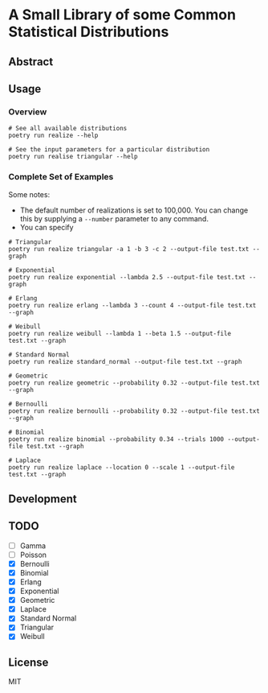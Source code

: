# A Small Library of some Common Statistical Distributions

## Abstract

## Usage

### Overview

```console
# See all available distributions
poetry run realize --help

# See the input parameters for a particular distribution
poetry run realise triangular --help
```

### Complete Set of Examples

Some notes:

* The default number of realizations is set to 100,000. You can change this by supplying a `--number` parameter to any command.
* You can specify 

```console
# Triangular
poetry run realize triangular -a 1 -b 3 -c 2 --output-file test.txt --graph

# Exponential 
poetry run realize exponential --lambda 2.5 --output-file test.txt --graph

# Erlang
poetry run realize erlang --lambda 3 --count 4 --output-file test.txt --graph

# Weibull
poetry run realize weibull --lambda 1 --beta 1.5 --output-file test.txt --graph

# Standard Normal
poetry run realize standard_normal --output-file test.txt --graph

# Geometric
poetry run realize geometric --probability 0.32 --output-file test.txt --graph

# Bernoulli
poetry run realize bernoulli --probability 0.32 --output-file test.txt --graph

# Binomial
poetry run realize binomial --probability 0.34 --trials 1000 --output-file test.txt --graph

# Laplace
poetry run realize laplace --location 0 --scale 1 --output-file test.txt --graph
```

## Development

## TODO

* [ ] Gamma
* [ ] Poisson
* [x] Bernoulli
* [x] Binomial
* [x] Erlang
* [x] Exponential
* [x] Geometric
* [x] Laplace
* [x] Standard Normal
* [x] Triangular
* [x] Weibull

## License

MIT
